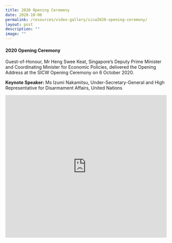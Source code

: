 ```yaml
---
title: 2020 Opening Ceremony
date: 2020-10-06
permalink: /resources/video-gallery/sicw2020-opening-ceremony/
layout: post
description: ""
image: ""
---
```

#### **2020 Opening Ceremony**

Guest-of-Honour, Mr Heng Swee Keat, Singapore’s Deputy Prime Minister and Coordinating Minister for Economic Policies, delivered the Opening Address at the SICW Opening Ceremony on 6 October 2020.

**Keynote Speaker:** Ms Izumi Nakamitsu, Under-Secretary-General and High Representative for Disarmament Affairs, United Nations

<iframe allowfullscreen="" allow="accelerometer; autoplay; clipboard-write; encrypted-media; gyroscope; picture-in-picture" title="YouTube video player" src="https://www.youtube.com/embed/MsXZBxbDtr0" width="100%" height="445" frameborder="0"></iframe>